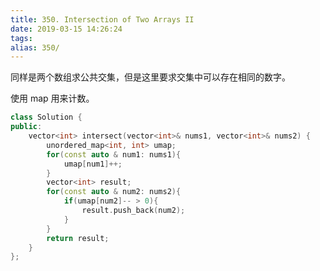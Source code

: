 ```yaml
---
title: 350. Intersection of Two Arrays II
date: 2019-03-15 14:26:24
tags:
alias: 350/
---
```


同样是两个数组求公共交集，但是这里要求交集中可以存在相同的数字。

<!--more-->

使用 map 用来计数。

```cpp
class Solution {
public:
    vector<int> intersect(vector<int>& nums1, vector<int>& nums2) {
        unordered_map<int, int> umap;
        for(const auto & num1: nums1){
            umap[num1]++;
        }
        vector<int> result;
        for(const auto & num2: nums2){
            if(umap[num2]-- > 0){
                result.push_back(num2);
            }
        }
        return result;
    }
};
```
